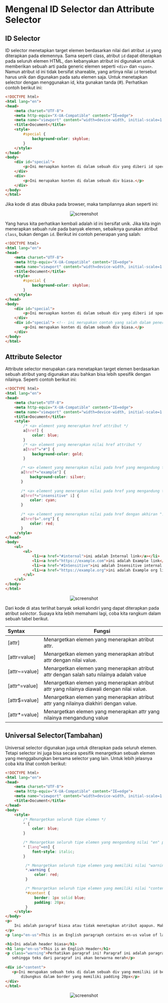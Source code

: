 # Mengenal ID Selector dan Attribute Selector

## ID Selector
ID selector menetapkan target elemen berdasarkan nilai dari atribut ```id``` yang diterapkan pada elemennya. Sama seperti class, atribut ```id``` dapat diterapkan pada seluruh elemen HTML, dan kebanyakan atribut ini digunakan untuk memberikan sebuah arti pada generic elemen seperti ```<div>``` dan ```<span>```. Namun atribut id ini tidak bersifat shareable, yang artinya nilai ```id``` tersebut harus unik dan digunakan pada satu elemen saja. Untuk menetapkan selector dengan menggunakan id, kita gunakan tanda (#). Perhatikan contoh berikut ini:

```html
<!DOCTYPE html>
<html lang="en">
<head>
    <meta charset="UTF-8">
    <meta http-equiv="X-UA-Compatible" content="IE=edge">
    <meta name="viewport" content="width=device-width, initial-scale=1.0">
    <title>Document</title>
    <style>
        #special {
            background-color: skyblue;
        }
    </style>
</head>
<body>
    <div id="special">
        <p>Ini meruapkan konten di dalam sebuah div yang diberi id special</p>
    </div>
    <div>
        <p>Ini merupakan konten di dalam sebuah div biasa.</p>
    </div>
</body>
</html>
```
Jika kode di atas dibuka pada browser, maka tampilannya akan seperti ini:

<p align="center">
<img src="https://github.com/adyuta447/learn-html-css/blob/main/5.%20Pendalaman%20CSS/img/Screenshot%202022-05-28%20233254.png" alt="screenshot">
</p>

Yang harus kita perhatikan kembali adalah id ini bersifat unik. Jika kita ingin menerapkan sebuah rule pada banyak elemen, sebaiknya gunakan atribut ```class```, bukan dengan ```id```. Berikut ini contoh penerapan yang salah:

```html
<!DOCTYPE html>
<html lang="en">
<head>
    <meta charset="UTF-8">
    <meta http-equiv="X-UA-Compatible" content="IE=edge">
    <meta name="viewport" content="width=device-width, initial-scale=1.0">
    <title>Document</title>
    <style>
        #special {
            background-color: skyblue;
        }
    </style>
</head>
<body>
    <div id="special">
        <p>Ini meruapkan konten di dalam sebuah div yang diberi id special</p>
    </div>
    <div id="special"> <!-- ini merupakan contoh yang salah dalam penerapan id -->
        <p>Ini merupakan konten di dalam sebuah div biasa.</p>
    </div>
</body>
</html>
```
## Attribute Selector 
Attribute selector merupakan cara menetapkan target elemen berdasarkan sebuah atribut yang digunakan atau bahkan bisa lebih spesifik dengan nilainya. Seperti contoh berikut ini:

```html
<!DOCTYPE html>
<html lang="en">
<head>
    <meta charset="UTF-8">
    <meta http-equiv="X-UA-Compatible" content="IE=edge">
    <meta name="viewport" content="width=device-width, initial-scale=1.0">
    <title>Document</title>
    <style>
        /* <a> element yang menerapkan href attribut */
        a[href] {
            color: blue;
        }
        /* <a> element yang menerapkan nilai href attribut */
        a[href^="#"] {
            background-color: gold;
        }

       /* <a> element yang menerapkan nilai pada href yang mengandung teks "example" */
       a[href*="example"] {
           background-color: silver;
       }
 
       /* <a> element yang menerapkan nilai pada href yang mengandung teks "insensitive" tidak mementingkan huruf kapital*/
       a[href*="insensitive" i] {
           color: cyan;
       }
 
       /* <a> element yang menerapkan nilai pada href dengan akhiran ".org" */
       a[href$=".org"] {
           color: red;
       }
    </style>
</head>
<body>
    <ul>
        <ul>
            <li><a href="#internal">ini adalah Internal link</a></li>
            <li><a href="https://example.com">ini adalah Example link</a></li>
            <li><a href="#InSensitive">ini adalah Insensitive internal link</a></li>
            <li><a href="https://example.org">ini adalah Example org link</a></li>
        </ul>
    </ul>
</body>
</html>
```
<p align="center">
<img src="https://github.com/adyuta447/learn-html-css/blob/main/5.%20Pendalaman%20CSS/img/Screenshot%202022-05-29%20003515.png" alt="screenshot">
</p>

Dari kode di atas terlihat banyak sekali kondiri yang dapat diterapkan pada atribut <i>selector</i>. Supaya kita lebih memahami lagi, coba kita rangkum dalam sebuah tabel berikut.

| Syntax | Fungsi |
|:-----|----------|
| [attr] | Menargetkan elemen yang menerapkan atribut attr. |
| [attr=value] | Menargetkan elemen yang menerapkan atribut attr dengan nilai value. |
| [attr~=value] | Menargetkan elemen yang menerapkan atribut attr dengan salah satu nilainya adalah value |
| [attr^=value] | Menargetkan elemen yang menerapkan atribut attr yang nilainya diawali dengan nilai value. |
| [attr$=value] | Menargetkan elemen yang menerapkan atribut attr yang nilainya diakhiri dengan value. |
| [attr*=value] | Menargetkan elemen yang menerapkan attr yang nilainya mengandung value |

## Universal Selector(Tambahan)
Universal selector digunakan juga untuk diterapkan pada seluruh elemen. Tetapi selector ini juga bisa secara spesifik menargetkan sebuah elemen yang menggabungkan bersama selector yang lain. Untuk lebih jelasnya coba kita lihat contoh berikut:

```html
<!DOCTYPE html>
<html lang="en">
<head>
    <meta charset="UTF-8">
    <meta http-equiv="X-UA-Compatible" content="IE=edge">
    <meta name="viewport" content="width=device-width, initial-scale=1.0">
    <title>Document</title>
</head>
<body>
    <style>
        /* Menargetkan seluruh tipe elemen */
        * {
            color: blue;
        }

        /* Menargetkan seluruh tipe elemen yang mengandung nilai "en" pada atribut lang */
        * [lang^=en] {
            font-style: italic;
        }

         /* Menargetkan seluruh tipe elemen yang memiliki nilai "warning" pada atribut class */
         *.warning {
             color: red;
         }

         /* Menargetkan seluruh tipe elemen yang memiliki nilai "content" pada atribut id */
         *#content {
             border: 1px solid blue;
             padding: 20px;
         }
    </style>
</body>
<p>
    Ini adalah paragraf biasa atau tidak menetapkan atribut apapun. Maka teks ini berwarna biru
</p>
<p lang="en-us">This is an English paragraph contains en-us value of lang attribue, so this text will be blue and italic </p>

<h1>Ini adalah header biasa</h1>
<h1 lang="en-us">This is an English Header</h1>
<p class="warning">Perhatikan paragraf ini! Paragraf ini adalah paragraf yang memiliki kelas bernilai warning,
   sehingga teks dari paragraf ini akan berwarna merah</p>
 
<div id="content">
   <p>Ini merupakan sebuah teks di dalam sebuah div yang memiliki id bernilai "content", seharusnya paragraf ini
       dibungkus dalam border yang memiliki padding 20px</p>
</div>
</html>
```
<p align="center">
<img src="https://github.com/adyuta447/learn-html-css/blob/main/5.%20Pendalaman%20CSS/img/Screenshot%202022-06-01%20010632.png" alt="screenshot">
</p>
